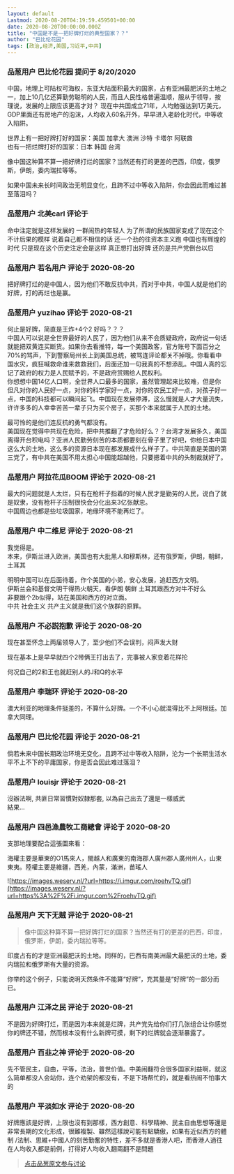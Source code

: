 ```yaml
---
layout: default
Lastmod: 2020-08-20T04:19:59.459501+00:00
date: 2020-08-20T00:00:00.000Z
title: "中国是不是一把好牌打烂的典型国家？？"
author: "巴比伦花园"
tags: [政治,经济,美国,习近平,中共]
---
```



### 品葱用户 **巴比伦花园** 提问于 8/20/2020
    
中国，地理上可陆权可海权，东亚大陆面积最大的国家，占有亚洲最肥沃的土地之一，加上10几亿还算勤劳聪明的人民，而且人民性格普遍温顺，服从于领导，按理说，发展的上限应该更高才对？ 现在中共国成立71年，人均勉强达到1万美元，GDP里面还有房地产的泡沫，人均收入60名开外，早早进入老龄化时代，中等收入陷阱。  
  
世界上有一把好牌打好的国家：美国 加拿大 澳洲 沙特 卡塔尔 阿联酋   
也有一把烂牌打好的国家：日本 韩国 台湾   
  
像中国这种算不算一把好牌打烂的国家？当然还有打的更差的巴西，印度，俄罗斯，伊朗，委内瑞拉等等。  
  
如果中国未来长时间政治无明显变化，且跨不过中等收入陷阱，你会因此而难过甚至落泪吗？
    
                

### 品葱用户 **北美carl** 评论于 
        
命中注定就是这样发展的 一群闹热的年轻人 为了所谓的民族国家变成了现在这个不计后果的模样 说着自己都不相信的话 还一个劲的往资本主义跑 中国也有辉煌的时代 只是现在这个历史注定会是这样 真正想打出好牌 还的是共产党倒台以后
        
                

### 品葱用户 **若名用户** 评论于 2020-08-20
        
把好牌打烂的是中国人，因为他们不敢反抗中共，而对于中共，中国人就是他们的好牌，打的再烂也是赢。
        
                

### 品葱用户 **yuzihao** 评论于 2020-08-21
        
何止是好牌，简直是王炸+4个2 好吗？？？  
中国人可以说是全世界最好的人民了，因为他们从来不会质疑政府，政府说一句话就能把双黄连买断货。如果你去看推特，每一个美国政客，官方账号下面百分之70%的骂声，下到警察局州长上到美国总统，被骂连评论都关不掉哦。你看看中国水灾，疯狂喊救命谁来救救我们，后面还加一句我真的不想添乱。中国人真的忘记了政府的权力是人民赋予的，不是政府赏赐给人民权利。  
你想想中国14亿人口啊，全世界人口最多的国家，虽然管理起来比较难，但是你但凡对你的人民好一点，对你的科学家好一点，对你的农民工好一点，对孩子好一点，中国的科技都可以瞬间起飞。中国现在发展停滞，这么慢就是人才大量流失，许许多多的人幸幸苦苦一辈子只为买个房子，买那个本来就属于人民的土地。  
  
最可怜的是他们连反抗的勇气都没有。  
美国现在觉得中共现在危险，把中共推翻了才危险好么？？台湾才发展多久，美国离得开台积电吗？亚洲人民勤劳刻苦的本质都要刻在骨子里了好吧，你给日本中国这么大的土地，这么多的资源日本现在都发展成什么样子了。中共简直是美国的第三党了，有中共在美国不用太担心中国能超越他，只要摁着中共的头制裁就好了。
        
                

### 品葱用户 **阿拉花瓜BOOM** 评论于 2020-08-21
        
最大的问题就是人太烂，只有在枪杆子指着的时候人民才是勤劳的人民，说白了就是奴隶，没有枪杆子压制很快会分化出来3亿张献忠。  
中国周边也都是些垃圾国家，地缘环境不能再烂了。
        
                

### 品葱用户 **中二维尼** 评论于 2020-08-21
        
我觉得是。  
本来，伊斯兰进入欧洲，美国也有大批黑人和穆斯林，还有俄罗斯，伊朗，朝鲜，土耳其  
  
明明中国可以在后面待着，作个美国的小弟，安心发展，追赶西方文明。  
伊斯兰会和基督文明干得热火朝天，看伊朗 朝鲜 土耳其跟西方对牛不好么  
非要跟个2b似得，站在美国和西方的对立面。  
中共 社会主义 共产主义就是我们这个族群的原罪。
        
                

### 品葱用户 **不必説抱歉** 评论于 2020-08-20
        
现在甚至怀念上两届领导人了，至少他们不会误判，闷声发大财  
  
现在基本上是早早就四个2带俩王打出去了，完事被人家变着花样抡  
  
何况自己的2和王也就赶别人的J和Q的水平
        
                

### 品葱用户 **李瑞环** 评论于 2020-08-20
        
澳大利亚的地理条件挺差的，不算什么好牌。一个不小心就混得比不上阿根廷。加拿大同理。
        
                

### 品葱用户 **巴比伦花园** 评论于 2020-08-21
        
倘若未来中国长期政治环境无变化，且跨不过中等收入陷阱，沦为一个长期生活水平不上不下的平庸国家，你是否会因此难过落泪？
        
                

### 品葱用户 **louisjr** 评论于 2020-08-21
        
沒辦法啊, 共匪日常習慣對奴隸那套, 以為自己出去了還是一樣威武  
結果...
        
                

### 品葱用户 **四邑漁農牧工商總會** 评论于 2020-08-20
        
支那地理要配合這張圖來看：  
  
海權主要是華東的O1馬來人，閩越人和廣東的南海郡人廣州郡人廣州州人，山東東夷。陸權主要是維疆，西羌，內蒙，滿洲，苗瑤人  
  
![https://images.weserv.nl/?url=https://i.imgur.com/roehvTQ.gif](https://images.weserv.nl/?url=https%3A%2F%2Fi.imgur.com%2FroehvTQ.gif)
        
                

### 品葱用户 **天下无贼** 评论于 2020-08-21
        
> 像中国这种算不算一把好牌打烂的国家？当然还有打的更差的巴西，印度，俄罗斯，伊朗，委内瑞拉等等。

  
  
印度占有的才是亚洲最肥沃的土地。同样的，巴西有南美洲最大最肥沃的土地，委内瑞拉和俄罗斯有大量的资源。  
  
你举的这个例子，只能说明天然条件不能算“好牌”，充其量是“好牌”的一部分而已。
        
                

### 品葱用户 **江泽之民** 评论于 2020-08-21
        
不是因为好牌打烂，而是因为本来就是烂牌，共产党先给你们打几张组合让你感觉你的牌还不错，然而根本没有什么新牌可摸，剩下的烂牌就会逐渐暴露了。
        
                

### 品葱用户 **百韭之神** 评论于 2020-08-20
        
先不管民主，自由，平等，法治，普世价值。中美闹翻符合很多国家利益啊，就这么简单都没人会站你，连个劝架的都没有，不是下场帮忙的，就是看热闹不怕事大的
        
                

### 品葱用户 **平淡如水** 评论于 2020-08-20
        
好牌應該是好牌，上限也沒有到那樣，西方創意、科學精神、民主自由思想等還是非常長期的文化形成，很難複製、雖然這樣說可能有點驕傲，如果有近似西方的體制 /法制、思維+中國人的刻苦勤奮的特性，差不多就是香港人吧，而香港人過往在人均收入都是前例，打得好人均收入翻兩翻不是問題
        
                





> [点击品葱原文参与讨论](https://pincong.rocks/question/30036)

